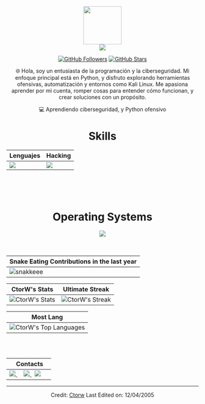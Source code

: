 <div align="Center">
<img width="100" src="https://github.com/user-attachments/assets/fae54e71-c962-4868-ad16-f727a0593d00" />

<div align="center">

<a href="https://github.com/CtorW">
<img src="https://github.com/user-attachments/assets/77f249fa-d3bf-4ece-aad2-7fe374d1217f" />
</a>

[![GitHub Followers](https://img.shields.io/github/followers/CtorW?label=Follow&style=social)](https://github.com/CtorW)
[![GitHub Stars](https://img.shields.io/github/stars/CtorW?style=social)](https://github.com/CtorW)
</div>


🌐 Hola, soy un entusiasta de la programación y la ciberseguridad. Mi enfoque principal está en Python, y disfruto explorando herramientas ofensivas, automatización y entornos como Kali Linux. Me apasiona aprender por mi cuenta, romper cosas para entender cómo funcionan, y crear soluciones con un propósito.



💻 Aprendiendo ciberseguridad, y Python ofensivo


<div align="Center">
<h1>Skills</h1>
</div>

<div align="Center">

| Lenguajes | Hacking |
| ------------- | ------------- |
| <img src="https://skillicons.dev/icons?i=html,css,c,cpp,postgres,py"/> | <img src="https://skillicons.dev/icons?i=vscode,github,kali,powershell"/> |

</div>

<br>
<br>
<br>

<div align="Center">
<h1>Operating Systems</h1>

<img src="https://skillicons.dev/icons?i=windows,arch,linux,mint,ubuntu,debian,wsl"/>

</div>

<br>
<br>

| Snake Eating Contributions in the last year |
| ------------------------------------------|
| ![snakkeee](https://github.com/user-attachments/assets/767354e9-fe1e-4009-b421-2f49388bfda5) | 



<div align="Center">

| CtorW's Stats | Ultimate Streak |
| ------------- | ------------- |
| ![CtorW's Stats](https://github-readme-stats.vercel.app/api?username=CtorW&theme=onedark&show_icons=true&hide_border=true&count_private=true)  | ![CtorW's Streak](https://github-readme-streak-stats.herokuapp.com/?user=CtorW&theme=onedark&hide_border=true) 

| Most Lang |
| ----------|
| ![CtorW's Top Languages](https://github-readme-stats.vercel.app/api/top-langs/?username=CtorW&theme=onedark&show_icons=true&hide_border=true&layout=compact) |


</div>

<br>
<br>

<div align="Center">

|‎ ‎ ‎ ‎ Contacts‎ ‎ ‎ ‎ |
| ----------|
| <a href="codebreaker.sec@gmail.com"> <img src="https://skillicons.dev/icons?i=gmail"/> </a> ‎ ‎ ‎ ‎  <a href="https://www.youtube.com/@K3rnelRoot"> <img src="https://go-skill-icons.vercel.app/api/icons?i=youtube"/> </a> ‎ ‎ ‎ ‎  <a href="[https://instagram.com/xir.rence](https://discord.com/users/729473858179956859)"> <img src="https://skillicons.dev/icons?i=discord"/> </a> |

</div>

------

Credit: [Ctorw](https://github.com/CtorW)
Last Edited on: 12/04/2005
